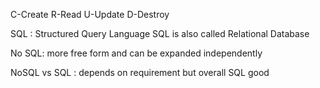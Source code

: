 C-Create
R-Read
U-Update
D-Destroy


SQL : Structured Query Language
SQL is also called Relational Database

No SQL: more free form and can be expanded independently

NoSQL vs SQL : depends on requirement but overall SQL good